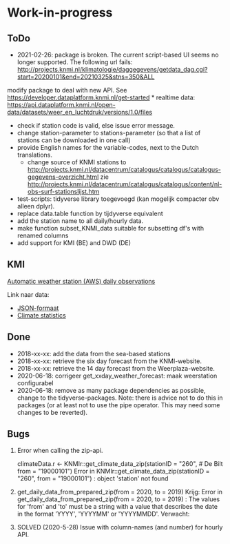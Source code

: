 # Work-in-progress

## ToDo

  - 2021-02-26: package is broken. The current script-based UI seems no longer supported. The following url fails:
  http://projects.knmi.nl/klimatologie/daggegevens/getdata_dag.cgi?start=20200101&end=20210325&stns=350&ALL
    
modify package to deal with new API. See https://developer.dataplatform.knmi.nl/get-started
     * realtime data: https://api.dataplatform.knmi.nl/open-data/datasets/weer_en_luchtdruk/versions/1.0/files
  - check if station code is valid, else issue error message.
  - change station-parameter to stations-parameter (so that a list of stations can be downloaded in one call)
  - provide English names for the variable-codes, next to the Dutch translations.
    - change source of KNMI stations to http://projects.knmi.nl/datacentrum/catalogus/catalogus/catalogus-gegevens-overzicht.html
      zie http://projects.knmi.nl/datacentrum/catalogus/catalogus/content/nl-obs-surf-stationslijst.htm
  - test-scripts: tidyverse library toegevoegd (kan mogelijk compacter obv alleen dplyr).
  - replace data.table function by tijdyverse equivalent
  - add the station name to all daily/hourly data.
  - make function subset_KNMI_data suitable for subsetting df's with renamed columns
  - add support for KMI (BE) and DWD (DE)

## KMI

[Automatic weather station (AWS) daily observations](https://opendata.meteo.be/geonetwork/srv/dut/catalog.search;jsessionid=9509BF8341659133C1A4D7DB8E419D3A#/metadata/RMI_DATASET_AWS_1DAY)

Link naar data:
- [JSON-formaat](https://opendata.meteo.be/service/aws/wfs?request=GetFeature&service=WFS&version=1.1.0&typeName=aws:aws_1day&outputFormat=json)
- [Climate statistics](https://opendata.meteo.be/geonetwork/srv/dut/catalog.search;jsessionid=9509BF8341659133C1A4D7DB8E419D3A#/metadata/RMI_DATASET_CLIMATE_STATISTICS)
 

## Done

  - 2018-xx-xx: add the data from the sea-based stations
  - 2018-xx-xx: retrieve the six day forecast from the KNMI-website.
  - 2018-xx-xx: retrieve the 14 day forecast from the Weerplaza-website.
  - 2020-06-18: corrigeer get_xxday_weather_forecast: maak weerstation configurabel
  - 2020-06-18: remove as many package dependencies as possible,
    change to the tidyverse-packages. Note: there is advice not to do this in packages (or at least not to use the pipe operator. This may need some changes to be reverted).

## Bugs

 1.  Error when calling the zip-api.
 
       climateData.r <-
         KNMIr::get_climate_data_zip(stationID = "260", # De Bilt
                                     from = "19000101")
      Error in KNMIr::get_climate_data_zip(stationID = "260", from = "19000101") : 
        object 'station' not found

 2.  get_daily_data_from_prepared_zip(from = 2020, to = 2019)
   Krijg:
    Error in get_daily_data_from_prepared_zip(from = 2020, to = 2019) : 
    The values for 'from' and 'to' must be a string with a value that describes the date in the format 'YYYY', 'YYYYMM' or 'YYYYMMDD'.
   Verwacht:

 2. SOLVED (2020-5-28)
    Issue with column-names (and number) for hourly API.
 

